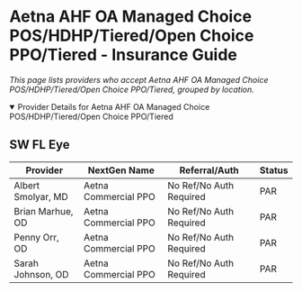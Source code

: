 # Aetna AHF OA Managed Choice POS/HDHP/Tiered/Open Choice PPO/Tiered - Insurance Guide

*This page lists providers who accept Aetna AHF OA Managed Choice POS/HDHP/Tiered/Open Choice PPO/Tiered, grouped by location.*

<details open><summary>Provider Details for Aetna AHF OA Managed Choice POS/HDHP/Tiered/Open Choice PPO/Tiered</summary>

## SW FL Eye

| Provider | NextGen Name | Referral/Auth | Status |
|----------|-------------|--------------|--------|
| Albert Smolyar, MD | Aetna Commercial PPO | No Ref/No Auth Required | PAR |
| Brian Marhue, OD | Aetna Commercial PPO | No Ref/No Auth Required | PAR |
| Penny Orr, OD | Aetna Commercial PPO | No Ref/No Auth Required | PAR |
| Sarah Johnson, OD | Aetna Commercial PPO | No Ref/No Auth Required | PAR |

</details>

